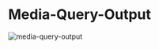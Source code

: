# Media-Query-Output
![media-query-output](https://github.com/user-attachments/assets/00b5b509-5bda-41f7-b1f9-ace81ae2a12e)
